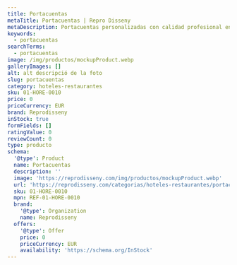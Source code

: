 ```yaml
---
title: Portacuentas
metaTitle: Portacuentas | Repro Disseny
metaDescription: Portacuentas personalizadas con calidad profesional en Cataluña.
keywords:
  - portacuentas
searchTerms:
  - portacuentas
image: /img/productos/mockupProduct.webp
galleryImages: []
alt: alt descripció de la foto
slug: portacuentas
category: hoteles-restaurantes
sku: 01-HORE-0010
price: 0
priceCurrency: EUR
brand: Reprodisseny
inStock: true
formFields: []
ratingValue: 0
reviewCount: 0
type: producto
schema:
  '@type': Product
  name: Portacuentas
  description: ''
  image: 'https://reprodisseny.com/img/productos/mockupProduct.webp'
  url: 'https://reprodisseny.com/categorias/hoteles-restaurantes/portacuentas'
  sku: 01-HORE-0010
  mpn: REF-01-HORE-0010
  brand:
    '@type': Organization
    name: Reprodisseny
  offers:
    '@type': Offer
    price: 0
    priceCurrency: EUR
    availability: 'https://schema.org/InStock'
---
```


